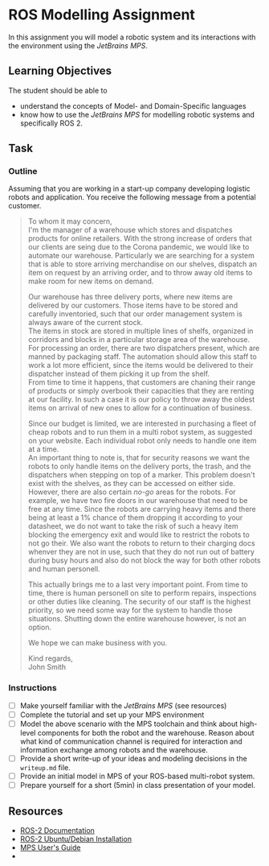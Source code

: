 # ROS Modelling Assignment

In this assignment you will model a robotic system and its interactions with the environment using the *JetBrains MPS*.

## Learning Objectives

The student should be able to

- understand the concepts of Model- and Domain-Specific languages
- know how to use the *JetBrains MPS* for modelling robotic systems and specifically ROS 2.

## Task

### Outline

Assuming that you are working in a start-up company developing logistic robots and application. You receive the following message from a potential customer.

> To whom it may concern,  
> I'm the manager of a warehouse which stores and dispatches products for online retailers. With the strong increase of orders that our clients are seing due to the Corona pandemic, we would like to automate our warehouse. Particularly we are searching for a system that is able to store arriving merchandise on our shelves, dispatch an item on request by an arriving order, and to throw away old items to make room for new items on demand.  
>
> Our warehouse has three delivery ports, where new items are delivered by our customers. Those items have to be stored and carefully inventoried, such that our order management system is always aware of the current stock.  
> The items in stock are stored in multiple lines of shelfs, organized in corridors and blocks in a particular storage area of the warehouse.  
> For processing an order, there are two dispatchers present, which are manned by packaging staff. The automation should allow this staff to work a lot more efficient, since the items would be delivered to their dispatcher instead of them picking it up from the shelf.  
> From time to time it happens, that customers are chaning their range of products or simply overbook their capacities that they are renting at our facility. In such a case it is our policy to throw away the oldest items on arrival of new ones to allow for a continuation of business.
>
> Since our budget is limited, we are interested in purchasing a fleet of cheap robots and to run them in a multi robot system, as suggested on your website. Each individual robot only needs to handle one item at a time.  
> An important thing to note is, that for security reasons we want the robots to only handle items on the delivery ports, the trash, and the dispatchers when stepping on top of a marker. This problem doesn't exist with the shelves, as they can be accessed on either side. However, there are also certain *no-go* areas for the robots. For example, we have two fire doors in our warehouse that need to be free at any time. Since the robots are carrying heavy items and there being at least a 1% chance of them dropping it according to your datasheet, we do not want to take the risk of such a heavy item blocking the emergency exit and would like to restrict the robots to not go their. We also want the robots to return to their charging docs whenver they are not in use, such that they do not run out of battery during busy hours and also do not block the way for both other robots and human personell.
>
> This actually brings me to a last very important point. From time to time, there is human personell on site to perform repairs, inspections or other duties like cleaning. The security of our staff is the highest priority, so we need some way for the system to handle those situations. Shutting down the entire warehouse however, is not an option. 
>
> We hope we can make business with you.
>
> Kind regards,  
> John Smith

### Instructions

- [ ] Make yourself familiar with the *JetBrains MPS* (see resources)
- [ ] Complete the tutorial and set up your MPS environment
- [ ] Model the above scenario with the MPS toolchain and think about high-level components for both the robot and the warehouse. Reason about what kind of communication channel is required for interaction and information exchange among robots and the warehouse.
- [ ] Provide a short write-up of your ideas and modeling decisions in the `writeup.md` file.
- [ ] Provide an initial model in MPS of your ROS-based multi-robot system.
- [ ] Prepare yourself for a short (5min) in class presentation of your model.

## Resources

- [ROS-2 Documentation](https://docs.ros.org/en/rolling/index.html)
- [ROS-2 Ubuntu/Debian Installation](https://docs.ros.org/en/foxy/Installation/Ubuntu-Development-Setup.html#system-requirements)
- [MPS User's Guide](https://www.jetbrains.com/help/mps/mps-user-s-guide.html)
- 
